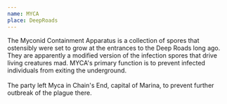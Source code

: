 ```yaml
---
name: MYCA
place: DeepRoads
---
```

The Myconid Containment Apparatus is a collection of spores that ostensibly were set to grow at the entrances to the Deep Roads long ago. They are apparently a modified version of the infection spores that drive living creatures mad. MYCA's primary function is to prevent infected individuals from exiting the underground. 
<br><br>
The party left Myca in Chain's End, capital of Marina, to prevent further outbreak of the plague there. 